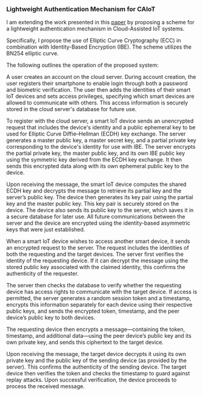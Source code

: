 
### Lightweight Authentication Mechanism for CAIoT

I am extending the work presented in this [paper](https://ieeexplore.ieee.org/document/10114980) by proposing a scheme for a lightweight authentication mechanism in Cloud-Assisted IoT systems.

Specifically, I propose the use of Elliptic Curve Cryptography (ECC) in combination with Identity-Based Encryption (IBE). The scheme utilizes the BN254 elliptic curve.

The following outlines the operation of the proposed system:

A user creates an account on the cloud server. During account creation, the user registers their smartphone to enable login through both a password and biometric verification. The user then adds the identities of their smart IoT devices and sets access privileges, specifying which smart devices are allowed to communicate with others. This access information is securely stored in the cloud server's database for future use.

To register with the cloud server, a smart IoT device sends an unencrypted request that includes the device's identity and a public ephemeral key to be used for Elliptic Curve Diffie–Hellman (ECDH) key exchange. The server generates a master public key, a master secret key, and a partial private key corresponding to the device's identity for use with IBE. The server encrypts the partial private key, the master public key, and its own IBE public key using the symmetric key derived from the ECDH key exchange. It then sends this encrypted data along with its own ephemeral public key to the device.

Upon receiving the message, the smart IoT device computes the shared ECDH key and decrypts the message to retrieve its partial key and the server’s public key. The device then generates its key pair using the partial key and the master public key. This key pair is securely stored on the device. The device also sends its public key to the server, which saves it in a secure database for later use. All future communications between the server and the device are encrypted using the identity-based asymmetric keys that were just established.

When a smart IoT device wishes to access another smart device, it sends an encrypted request to the server. The request includes the identities of both the requesting and the target devices. The server first verifies the identity of the requesting device. If it can decrypt the message using the stored public key associated with the claimed identity, this confirms the authenticity of the requester.

The server then checks the database to verify whether the requesting device has access rights to communicate with the target device. If access is permitted, the server generates a random session token and a timestamp, encrypts this information separately for each device using their respective public keys, and sends the encrypted token, timestamp, and the peer device’s public key to both devices.

The requesting device then encrypts a message—containing the token, timestamp, and additional data—using the peer device’s public key and its own private key, and sends this ciphertext to the target device.

Upon receiving the message, the target device decrypts it using its own private key and the public key of the sending device (as provided by the server). This confirms the authenticity of the sending device. The target device then verifies the token and checks the timestamp to guard against replay attacks. Upon successful verification, the device proceeds to process the received message.
